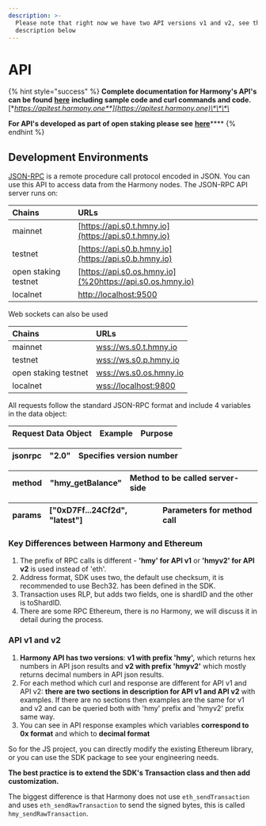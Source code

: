 ```yaml
---
description: >-
  Please note that right now we have two API versions v1 and v2, see the
  description below
---
```


# API

{% hint style="success" %}
**Complete documentation for Harmony's API's can be found** [**here**](https://apitest.harmony.one) **including sample code and curl commands and code.** [**https://apitest.harmony.one**](https://apitest.harmony.one)\*\*\*\*

 **For API's developed as part of open staking please see** [**here**](https://api.os.hmny.io/)\*\*\*\*
{% endhint %}

## Development Environments

[JSON-RPC](https://en.wikipedia.org/wiki/JSON-RPC) is a remote procedure call protocol encoded in JSON. You can use this API to access data from the Harmony nodes. The JSON-RPC API server runs on:

| Chains | URLs |
| :--- | :--- |
| mainnet | [https://api.s0.t.hmny.io](https://api.s0.t.hmny.io) |
| testnet | [https://api.s0.b.hmny.io](https://api.s0.b.hmny.io) |
| open staking testnet | [https://api.s0.os.hmny.io](%20https://api.s0.os.hmny.io) |
| localnet | [http://localhost:9500](http://localhost:9500) |

Web sockets can also be used

| Chains | URLs |
| :--- | :--- |
| mainnet | [wss://ws.s0.t.hmny.io](wss://ws.s0.t.hmny.io) |
| testnet | [wss://ws.s0.p.hmny.io](wss://ws.s0.p.hmny.io) |
| open staking testnet | [wss://ws.s0.os.hmny.io](wss://ws.s0.os.hmny.io) |
| localnet | [wss://localhost:9800](./) |

All requests follow the standard JSON-RPC format and include 4 variables in the data object:

| Request Data Object | Example | Purpose |
| :--- | :--- | :--- |


| jsonrpc | "2.0" | Specifies version number |
| :--- | :--- | :--- |


| method | "hmy\_getBalance" | Method to be called server-side |
| :--- | :--- | :--- |


| params | \["0xD7Ff...24Cf2d", "latest"\] | Parameters for method call |
| :--- | :--- | :--- |


### Key Differences between Harmony and Ethereum

1. The prefix of RPC calls is different - **'hmy' for API v1** or **'hmyv2' for API v2** is used instead of 'eth'.
2. Address format, SDK uses two, the default use checksum, it is recommended to use Bech32. has been defined in the SDK.
3. Transaction uses RLP, but adds two fields, one is shardID and the other is toShardID.
4. There are some RPC Ethereum, there is no Harmony, we will discuss it in detail during the process.

### API v1 and v2

1. **Harmony API has two versions**: **v1 with prefix 'hmy',** which returns hex numbers in API json results and **v2 with prefix 'hmyv2'** which mostly returns decimal numbers in API json results.
2. For each method which curl and response are different for API v1 and API v2: **there are two sections in description for API v1 and API v2** with examples. If there are no sections then examples are the same for v1 and v2 and can be queried both with 'hmy' prefix and 'hmyv2' prefix same way.
3. You can see in API response examples which variables **correspond to 0x format** and which to **decimal format**

So for the JS project, you can directly modify the existing Ethereum library, or you can use the SDK package to see your engineering needs.

**The best practice is to extend the SDK's Transaction class and then add customization.**

The biggest difference is that Harmony does not use `eth_sendTransaction` and uses `eth_sendRawTransaction` to send the signed bytes, this is called `hmy_sendRawTransaction`.

